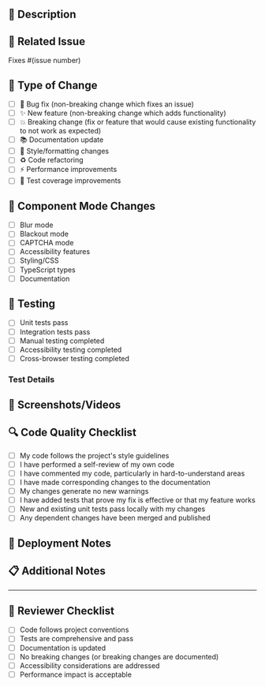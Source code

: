 ## 📝 Description

<!-- Provide a brief description of the changes in this PR -->

## 🔗 Related Issue

<!-- Link to the issue this PR addresses -->
Fixes #(issue number)

## 🧪 Type of Change

<!-- Mark the relevant option with an "x" -->

- [ ] 🐛 Bug fix (non-breaking change which fixes an issue)
- [ ] ✨ New feature (non-breaking change which adds functionality)
- [ ] 💥 Breaking change (fix or feature that would cause existing functionality to not work as expected)
- [ ] 📚 Documentation update
- [ ] 🎨 Style/formatting changes
- [ ] ♻️ Code refactoring
- [ ] ⚡ Performance improvements
- [ ] 🧪 Test coverage improvements

## 🎯 Component Mode Changes

<!-- If this PR affects any specific modes, mark them -->

- [ ] Blur mode
- [ ] Blackout mode  
- [ ] CAPTCHA mode
- [ ] Accessibility features
- [ ] Styling/CSS
- [ ] TypeScript types
- [ ] Documentation

## 🧪 Testing

<!-- Describe the tests you ran to verify your changes -->

- [ ] Unit tests pass
- [ ] Integration tests pass
- [ ] Manual testing completed
- [ ] Accessibility testing completed
- [ ] Cross-browser testing completed

### Test Details

<!-- Provide details about your testing approach -->

## 📸 Screenshots/Videos

<!-- If applicable, add screenshots or videos to help explain your changes -->

## 🔍 Code Quality Checklist

<!-- Mark completed items with an "x" -->

- [ ] My code follows the project's style guidelines
- [ ] I have performed a self-review of my own code
- [ ] I have commented my code, particularly in hard-to-understand areas
- [ ] I have made corresponding changes to the documentation
- [ ] My changes generate no new warnings
- [ ] I have added tests that prove my fix is effective or that my feature works
- [ ] New and existing unit tests pass locally with my changes
- [ ] Any dependent changes have been merged and published

## 🚀 Deployment Notes

<!-- Any special deployment considerations -->

## 📋 Additional Notes

<!-- Any additional information that reviewers should know -->

---

## 🎯 Reviewer Checklist

<!-- For reviewers to check -->

- [ ] Code follows project conventions
- [ ] Tests are comprehensive and pass
- [ ] Documentation is updated
- [ ] No breaking changes (or breaking changes are documented)
- [ ] Accessibility considerations are addressed
- [ ] Performance impact is acceptable
